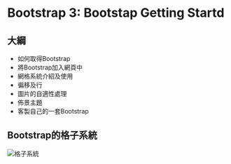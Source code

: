 # Bootstrap 3: Bootstap Getting Startd

## 大綱

- 如何取得Bootstrap
- 將Bootstrap加入網頁中
- 網格系統介紹及使用
- 徧移及行
- 圖片的自適性處理
- 佈景主題
- 客製自己的一套Bootstrap


## Bootstrap的格子系統

![格子系統](bootstrap-1.jpg "格子系統")